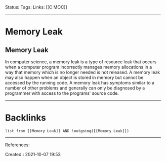 Status: 
Tags: 
Links: [[C MOC]]
___
# Memory Leak
## Memory Leak

In computer science, a memory leak is a type of resource leak that occurs when a computer program incorrectly manages memory allocations in a way that memory which is no longer needed is not released. A memory leak may also happen when an object is stored in memory but cannot be accessed by the running code. A memory leak has symptoms similar to a number of other problems and generally can only be diagnosed by a programmer with access to the programs' source code.
___
# Backlinks
```dataview
list from [[Memory Leak]] AND !outgoing([[Memory Leak]])
```
___
References:

Created:: 2021-10-07 19:53
